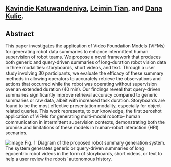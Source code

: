 ## [Kavindie Katuwandeniya](https://people.csiro.au/k/k/kavi-katuwandeniya), [Leimin Tian](https://tianleimin.github.io/), and [Dana Kulic](https://www.monash.edu/engineering/danakulic).

## Abstract
This paper investigates the application of Video
Foundation Models (ViFMs) for generating robot data summaries
to enhance intermittent human supervision of robot
teams. We propose a novel framework that produces both
generic and query-driven summaries of long-duration robot
vision data in three modalities: storyboards, short videos,
and text. Through a user study involving 30 participants, we
evaluate the efficacy of these summary methods in allowing
operators to accurately retrieve the observations and actions
that occurred while the robot was operating without supervision
over an extended duration (40 min). Our findings reveal that
query-driven summaries significantly improve retrieval accuracy
compared to generic summaries or raw data, albeit with
increased task duration. Storyboards are found to be the most
effective presentation modality, especially for object-related
queries. This work represents, to our knowledge, the first zeroshot
application of ViFMs for generating multi-modal robotto-
human communication in intermittent supervision contexts,
demonstrating both the promise and limitations of these models
in human-robot interaction (HRI) scenarios.

![image](https://github.com/user-attachments/assets/574afb0f-dd58-4f84-ac13-f34dba0f0bff)
Fig. 1: Diagram of the proposed robot summary generation system. The system generates generic or query-driven summaries of long egocentric robot videos in the form of
storyboards, short videos, or text to help a user review the robots’ autonomous history.
